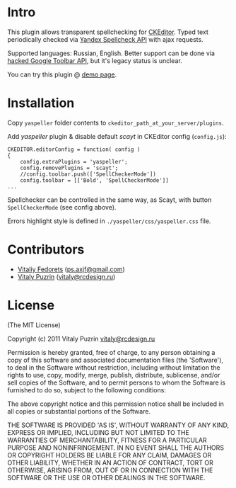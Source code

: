 Intro
=====

This plugin allows transparent spellchecking for [CKEditor](http://ckeditor.com/).
Typed text periodically checked via [Yandex Spellcheck API](http://api.yandex.ru/speller/doc/dg/concepts/api-overview.xml) with ajax requests.

Supported languages: Russian, English. Better support can be done via [hacked Google Toolbar API](http://weblogs.asp.net/pwelter34/archive/2005/07/19/google-toolbar-spell-check-api.aspx), but it's legacy status is unclear.

You can try this plugin @ [demo page](http://nodeca.github.com/ckeditor-yaspeller/).

Installation
============

Copy `yaspeller` folder contents to `ckeditor_path_at_your_server/plugins`.

Add *yaspeller* plugin & disable default *scayt* in CKEditor config (`config.js`):

    CKEDITOR.editorConfig = function( config )
    {
        config.extraPlugins = 'yaspeller';
        config.removePlugins = 'scayt';
        //config.toolbar.push(['SpellCheckerMode'])
        config.toolbar = [['Bold', 'SpellCheckerMode']]
    ...


Spellchecker can be controlled in the same way, as Scayt, with button `SpellCheckerMode` (see config above).

Errors highlight style is defined in `./yaspeller/css/yaspeller.css` file.

Contributors
============

- [Vitaliy Fedorets](https://github.com/ps-axjf) (ps.axjf@gmail.com)
- [Vitaly Puzrin](https://github.com/puzrin) (vitaly@rcdesign.ru)

License
=======

(The MIT License)

Copyright (c) 2011 Vitaly Puzrin <vitaly@rcdesign.ru>

Permission is hereby granted, free of charge, to any person obtaining a copy of this software and associated documentation files (the 'Software'), to deal in the Software without restriction, including without limitation the rights to use, copy, modify, merge, publish, distribute, sublicense, and/or sell copies of the Software, and to permit persons to whom the Software is furnished to do so, subject to the following conditions:

The above copyright notice and this permission notice shall be included in all copies or substantial portions of the Software.

THE SOFTWARE IS PROVIDED 'AS IS', WITHOUT WARRANTY OF ANY KIND, EXPRESS OR IMPLIED, INCLUDING BUT NOT LIMITED TO THE WARRANTIES OF MERCHANTABILITY, FITNESS FOR A PARTICULAR PURPOSE AND NONINFRINGEMENT. IN NO EVENT SHALL THE AUTHORS OR COPYRIGHT HOLDERS BE LIABLE FOR ANY CLAIM, DAMAGES OR OTHER LIABILITY, WHETHER IN AN ACTION OF CONTRACT, TORT OR OTHERWISE, ARISING FROM, OUT OF OR IN CONNECTION WITH THE SOFTWARE OR THE USE OR OTHER DEALINGS IN THE SOFTWARE.
